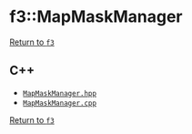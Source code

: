 # f3::MapMaskManager

[Return to `f3`](/docs/f3.md)

## C++

- [`MapMaskManager.hpp`](/src/f3/MapMaskManager.hpp)
- [`MapMaskManager.cpp`](/src/f3/MapMaskManager.cpp)

[Return to `f3`](/docs/f3.md)